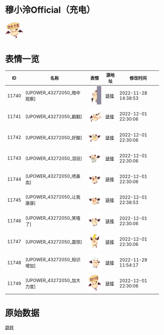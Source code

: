 # 穆小泠Official（充电）

<img src="./cover.png" height="60" alt="cover" />

# 表情一览

|ID|名称|表情|源地址|修改时间|
|----|----|----|----|----|
|11740|[UPOWER_43272050_暗中观察]|<img src="./pic/011740_%5BUPOWER_43272050_暗中观察%5D.png" height="60" alt="暗中观察"/>|[链接](https://i0.hdslb.com/bfs/garb/9b18f91e519214e75e35da89d8b9405185b30de0.png)|2022-11-28 14:38:53|
|11741|[UPOWER_43272050_戳戳]|<img src="./pic/011741_%5BUPOWER_43272050_戳戳%5D.png" height="60" alt="戳戳"/>|[链接](https://i0.hdslb.com/bfs/garb/ee2ce87fc0c6aa68a78ac5e25677bb0b0e4eb1de.png)|2022-12-01 22:30:06|
|11742|[UPOWER_43272050_好酸]|<img src="./pic/011742_%5BUPOWER_43272050_好酸%5D.png" height="60" alt="好酸"/>|[链接](https://i0.hdslb.com/bfs/garb/0cf77d7362555a39615b738fd08a90cec9c30ea2.png)|2022-12-01 22:30:06|
|11743|[UPOWER_43272050_泪目]|<img src="./pic/011743_%5BUPOWER_43272050_泪目%5D.png" height="60" alt="泪目"/>|[链接](https://i0.hdslb.com/bfs/garb/8aeffd03dedef1d748da2f6afca52e4b4808e445.png)|2022-12-01 22:30:06|
|11744|[UPOWER_43272050_喷鼻血]|<img src="./pic/011744_%5BUPOWER_43272050_喷鼻血%5D.png" height="60" alt="喷鼻血"/>|[链接](https://i0.hdslb.com/bfs/garb/dab2abcd0709d011a12f1ee55eb518c0e03c6460.png)|2022-12-01 22:30:06|
|11745|[UPOWER_43272050_让我康康]|<img src="./pic/011745_%5BUPOWER_43272050_让我康康%5D.png" height="60" alt="让我康康"/>|[链接](https://i0.hdslb.com/bfs/garb/dafad97469e56cf572dd2b631e03b5fb48740737.png)|2022-12-01 22:38:53|
|11746|[UPOWER_43272050_笑嘻了]|<img src="./pic/011746_%5BUPOWER_43272050_笑嘻了%5D.png" height="60" alt="笑嘻了"/>|[链接](https://i0.hdslb.com/bfs/garb/88b7d479937598913746f96585b3b2118a1f16dc.png)|2022-12-01 22:30:06|
|11747|[UPOWER_43272050_震惊]|<img src="./pic/011747_%5BUPOWER_43272050_震惊%5D.png" height="60" alt="震惊"/>|[链接](https://i0.hdslb.com/bfs/garb/75630e70ee97dec807a36c4de5be5fb2e90aa691.png)|2022-12-01 22:30:06|
|11748|[UPOWER_43272050_知识增加]|<img src="./pic/011748_%5BUPOWER_43272050_知识增加%5D.png" height="60" alt="知识增加"/>|[链接](https://i0.hdslb.com/bfs/garb/a42daac3b6a3b27eda4c5fcfcb1cb0595e654944.png)|2022-11-29 11:54:17|
|11749|[UPOWER_43272050_加大力度]|<img src="./pic/011749_%5BUPOWER_43272050_加大力度%5D.png" height="60" alt="加大力度"/>|[链接](https://i0.hdslb.com/bfs/garb/0b114a72424a89911e0e0fbecec373e4c5a1d9a6.png)|2022-12-01 22:30:06|

# 原始数据

[跳转](./raw.json)

